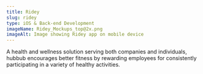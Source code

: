 ```yaml
---
title: Ridey
slug: ridey
type: iOS & Back-end Development
imageName: Ridey_Mockups_top@2x.png
imageAlt: Image showing Ridey app on mobile device
---
```

A health and wellness solution serving both companies and individuals, hubbub encourages better fitness by rewarding employees for consistently participating in a variety of healthy activities.